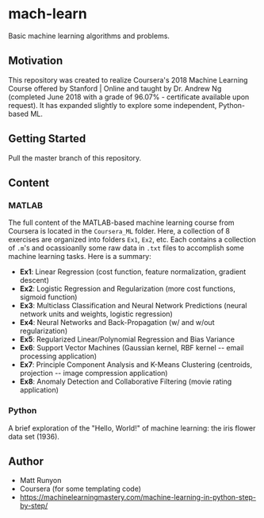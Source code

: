 # mach-learn

Basic machine learning algorithms and problems. 

## Motivation

This repository was created to realize Coursera's 2018 Machine Learning Course offered by Stanford | Online and taught by Dr. Andrew Ng (completed June 2018 with a grade of 96.07% - certificate available upon request). It has expanded slightly to explore some independent, Python-based ML.

## Getting Started

Pull the master branch of this repository.

## Content

### MATLAB

The full content of the MATLAB-based machine learning course from Coursera is located in the `Coursera_ML` folder. Here, a collection of 8 exercises are organized into folders `Ex1`, `Ex2`, etc. Each contains a collection of `.m`'s and ocassioanlly some raw data in `.txt` files to accomplish some machine learning tasks. Here is a summary:

- **Ex1**: Linear Regression (cost function, feature normalization, gradient descent)
- **Ex2**: Logistic Regression and Regularization (more cost functions, sigmoid function)
- **Ex3**: Multiclass Classification and Neural Network Predictions (neural network units and weights, logistic regression)
- **Ex4**: Neural Networks and Back-Propagation (w/ and w/out regularization)
- **Ex5**: Regularized Linear/Polynomial Regression and Bias Variance
- **Ex6**: Support Vector Machines (Gaussian kernel, RBF kernel -- email processing application)
- **Ex7**: Principle Component Analysis and K-Means Clustering (centroids, projection -- image compression application)
- **Ex8**: Anomaly Detection and Collaborative Filtering (movie rating application)

### Python

A brief exploration of the "Hello, World!" of machine learning: the iris flower data set (1936).

## Author

- Matt Runyon
- Coursera (for some templating code)
- https://machinelearningmastery.com/machine-learning-in-python-step-by-step/
